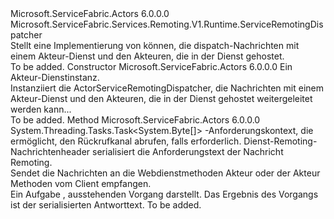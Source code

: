 <Type Name="ActorServiceRemotingDispatcher" FullName="Microsoft.ServiceFabric.Actors.Remoting.V1.Runtime.ActorServiceRemotingDispatcher">
  <TypeSignature Language="C#" Value="public class ActorServiceRemotingDispatcher : Microsoft.ServiceFabric.Services.Remoting.V1.Runtime.ServiceRemotingDispatcher" />
  <TypeSignature Language="ILAsm" Value=".class public auto ansi beforefieldinit ActorServiceRemotingDispatcher extends Microsoft.ServiceFabric.Services.Remoting.V1.Runtime.ServiceRemotingDispatcher" />
  <TypeSignature Language="DocId" Value="T:Microsoft.ServiceFabric.Actors.Remoting.V1.Runtime.ActorServiceRemotingDispatcher" />
  <TypeSignature Language="VB.NET" Value="Public Class ActorServiceRemotingDispatcher&#xA;Inherits ServiceRemotingDispatcher" />
  <TypeSignature Language="F#" Value="type ActorServiceRemotingDispatcher = class&#xA;    inherit ServiceRemotingDispatcher" />
  <AssemblyInfo>
    <AssemblyName>Microsoft.ServiceFabric.Actors</AssemblyName>
    <AssemblyVersion>6.0.0.0</AssemblyVersion>
  </AssemblyInfo>
  <Base>
    <BaseTypeName>Microsoft.ServiceFabric.Services.Remoting.V1.Runtime.ServiceRemotingDispatcher</BaseTypeName>
  </Base>
  <Interfaces />
  <Docs>
    <summary>
            Stellt eine Implementierung von <see cref="T:Microsoft.ServiceFabric.Services.Remoting.V1.Runtime.IServiceRemotingMessageHandler" /> können, die dispatch-Nachrichten mit einem Akteur-Dienst und den Akteuren, die in der Dienst gehostet.
            </summary>
    <remarks>To be added.</remarks>
  </Docs>
  <Members>
    <Member MemberName=".ctor">
      <MemberSignature Language="C#" Value="public ActorServiceRemotingDispatcher (Microsoft.ServiceFabric.Actors.Runtime.ActorService actorService);" />
      <MemberSignature Language="ILAsm" Value=".method public hidebysig specialname rtspecialname instance void .ctor(class Microsoft.ServiceFabric.Actors.Runtime.ActorService actorService) cil managed" />
      <MemberSignature Language="DocId" Value="M:Microsoft.ServiceFabric.Actors.Remoting.V1.Runtime.ActorServiceRemotingDispatcher.#ctor(Microsoft.ServiceFabric.Actors.Runtime.ActorService)" />
      <MemberSignature Language="F#" Value="new Microsoft.ServiceFabric.Actors.Remoting.V1.Runtime.ActorServiceRemotingDispatcher : Microsoft.ServiceFabric.Actors.Runtime.ActorService -&gt; Microsoft.ServiceFabric.Actors.Remoting.V1.Runtime.ActorServiceRemotingDispatcher" Usage="new Microsoft.ServiceFabric.Actors.Remoting.V1.Runtime.ActorServiceRemotingDispatcher actorService" />
      <MemberType>Constructor</MemberType>
      <AssemblyInfo>
        <AssemblyName>Microsoft.ServiceFabric.Actors</AssemblyName>
        <AssemblyVersion>6.0.0.0</AssemblyVersion>
      </AssemblyInfo>
      <Parameters>
        <Parameter Name="actorService" Type="Microsoft.ServiceFabric.Actors.Runtime.ActorService" />
      </Parameters>
      <Docs>
        <param name="actorService">Ein Akteur-Dienstinstanz.</param>
        <summary>
            Instanziiert die ActorServiceRemotingDispatcher, die Nachrichten mit einem Akteur-Dienst und den Akteuren, die in der Dienst gehostet weitergeleitet werden kann...
            </summary>
        <remarks>To be added.</remarks>
      </Docs>
    </Member>
    <Member MemberName="RequestResponseAsync">
      <MemberSignature Language="C#" Value="public override System.Threading.Tasks.Task&lt;byte[]&gt; RequestResponseAsync (Microsoft.ServiceFabric.Services.Remoting.V1.Runtime.IServiceRemotingRequestContext requestContext, Microsoft.ServiceFabric.Services.Remoting.V1.ServiceRemotingMessageHeaders messageHeaders, byte[] requestBodyBytes);" />
      <MemberSignature Language="ILAsm" Value=".method public hidebysig virtual instance class System.Threading.Tasks.Task`1&lt;unsigned int8[]&gt; RequestResponseAsync(class Microsoft.ServiceFabric.Services.Remoting.V1.Runtime.IServiceRemotingRequestContext requestContext, class Microsoft.ServiceFabric.Services.Remoting.V1.ServiceRemotingMessageHeaders messageHeaders, unsigned int8[] requestBodyBytes) cil managed" />
      <MemberSignature Language="DocId" Value="M:Microsoft.ServiceFabric.Actors.Remoting.V1.Runtime.ActorServiceRemotingDispatcher.RequestResponseAsync(Microsoft.ServiceFabric.Services.Remoting.V1.Runtime.IServiceRemotingRequestContext,Microsoft.ServiceFabric.Services.Remoting.V1.ServiceRemotingMessageHeaders,System.Byte[])" />
      <MemberSignature Language="VB.NET" Value="Public Overrides Function RequestResponseAsync (requestContext As IServiceRemotingRequestContext, messageHeaders As ServiceRemotingMessageHeaders, requestBodyBytes As Byte()) As Task(Of Byte())" />
      <MemberSignature Language="F#" Value="override this.RequestResponseAsync : Microsoft.ServiceFabric.Services.Remoting.V1.Runtime.IServiceRemotingRequestContext * Microsoft.ServiceFabric.Services.Remoting.V1.ServiceRemotingMessageHeaders * byte[] -&gt; System.Threading.Tasks.Task&lt;byte[]&gt;" Usage="actorServiceRemotingDispatcher.RequestResponseAsync (requestContext, messageHeaders, requestBodyBytes)" />
      <MemberType>Method</MemberType>
      <AssemblyInfo>
        <AssemblyName>Microsoft.ServiceFabric.Actors</AssemblyName>
        <AssemblyVersion>6.0.0.0</AssemblyVersion>
      </AssemblyInfo>
      <ReturnValue>
        <ReturnType>System.Threading.Tasks.Task&lt;System.Byte[]&gt;</ReturnType>
      </ReturnValue>
      <Parameters>
        <Parameter Name="requestContext" Type="Microsoft.ServiceFabric.Services.Remoting.V1.Runtime.IServiceRemotingRequestContext" />
        <Parameter Name="messageHeaders" Type="Microsoft.ServiceFabric.Services.Remoting.V1.ServiceRemotingMessageHeaders" />
        <Parameter Name="requestBodyBytes" Type="System.Byte[]" />
      </Parameters>
      <Docs>
        <param name="requestContext">-Anforderungskontext, die ermöglicht, den Rückrufkanal abrufen, falls erforderlich.</param>
        <param name="messageHeaders">Dienst-Remoting-Nachrichtenheader</param>
        <param name="requestBodyBytes">serialisiert die Anforderungstext der Nachricht Remoting.</param>
        <summary>
            Sendet die Nachrichten an die Webdienstmethoden Akteur oder der Akteur Methoden vom Client empfangen.
            </summary>
        <returns>
            Ein <see cref="T:System.Threading.Tasks.Task">Aufgabe</see> , ausstehenden Vorgang darstellt. Das Ergebnis des Vorgangs ist der serialisierten Antworttext.
            </returns>
        <remarks>To be added.</remarks>
      </Docs>
    </Member>
  </Members>
</Type>
